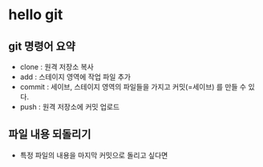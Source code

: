 # hello git 

## git 명령어 요약


- clone : 원격 저장소 복사
- add : 스테이지 영역에 작업 파일 추가
- commit : 세이브, 스테이지 영역의 파일들을 가지고 커밋(=세이브) 를 만들 수 있다. 
- push : 원격 저장소에 커밋 업로드


## 파일 내용 되돌리기
- 특정 파일의 내용을 마지막 커밋으로 돌리고 싶다면 